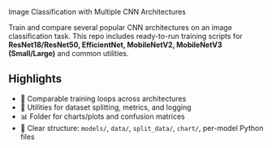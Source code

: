 Image Classification with Multiple CNN Architectures

Train and compare several popular CNN architectures on an image classification task. This repo includes ready-to-run training scripts for **ResNet18/ResNet50, EfficientNet, MobileNetV2, MobileNetV3 (Small/Large)** and common utilities.

## Highlights
- 🔁 Comparable training loops across architectures
- 🧰 Utilities for dataset splitting, metrics, and logging
- 📊 Folder for charts/plots and confusion matrices
- 📂 Clear structure: `models/`, `data/`, `split_data/`, `chart/`, per-model Python files
